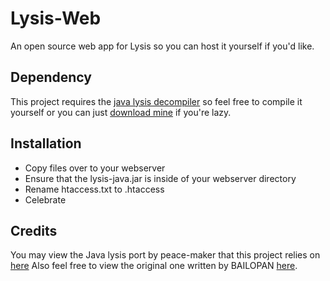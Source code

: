 # Lysis-Web
An open source web app for Lysis so you can host it yourself if you'd like.

## Dependency
This project requires the [java lysis decompiler](https://github.com/peace-maker/lysis-java) so feel free to compile it yourself or you can just
[download mine](headlinedev.xyz/lysis/lysis-java.jar) if you're lazy.

## Installation
- Copy files over to your webserver
- Ensure that the lysis-java.jar is inside of your webserver directory
- Rename htaccess.txt to .htaccess
- Celebrate

## Credits
You may view the Java lysis port by peace-maker that this project relies on [here](https://github.com/peace-maker/lysis-java)
Also feel free to view the original one written by BAILOPAN [here](https://forums.alliedmods.net/showthread.php?t=170898).
